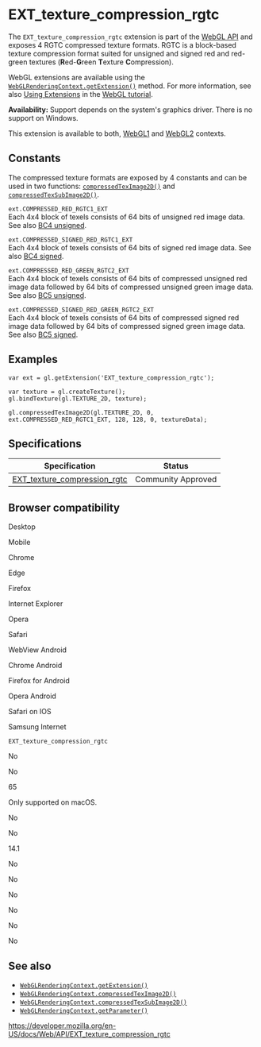 # EXT_texture_compression_rgtc

The `EXT_texture_compression_rgtc` extension is part of the [WebGL API](webgl_api) and exposes 4 RGTC compressed texture formats. RGTC is a block-based texture compression format suited for unsigned and signed red and red-green textures (**R**ed-**G**reen **T**exture **C**ompression).

WebGL extensions are available using the [`WebGLRenderingContext.getExtension()`](webglrenderingcontext/getextension) method. For more information, see also [Using Extensions](webgl_api/using_extensions) in the [WebGL tutorial](webgl_api/tutorial).

**Availability:** Support depends on the system's graphics driver. There is no support on Windows.

This extension is available to both, [WebGL1](webglrenderingcontext) and [WebGL2](webgl2renderingcontext) contexts.

## Constants

The compressed texture formats are exposed by 4 constants and can be used in two functions: [`compressedTexImage2D()`](webglrenderingcontext/compressedteximage2d) and [`compressedTexSubImage2D()`](webglrenderingcontext/compressedtexsubimage2d).

`ext.COMPRESSED_RED_RGTC1_EXT`  
Each 4x4 block of texels consists of 64 bits of unsigned red image data. See also [BC4 unsigned](https://docs.microsoft.com/en-us/windows/desktop/direct3d10/d3d10-graphics-programming-guide-resources-block-compression#bc4).

`ext.COMPRESSED_SIGNED_RED_RGTC1_EXT`  
Each 4x4 block of texels consists of 64 bits of signed red image data. See also [BC4 signed](https://docs.microsoft.com/en-us/windows/desktop/direct3d10/d3d10-graphics-programming-guide-resources-block-compression#bc4).

`ext.COMPRESSED_RED_GREEN_RGTC2_EXT`  
Each 4x4 block of texels consists of 64 bits of compressed unsigned red image data followed by 64 bits of compressed unsigned green image data. See also [BC5 unsigned](https://docs.microsoft.com/en-us/windows/desktop/direct3d10/d3d10-graphics-programming-guide-resources-block-compression#bc5).

`ext.COMPRESSED_SIGNED_RED_GREEN_RGTC2_EXT`  
Each 4x4 block of texels consists of 64 bits of compressed signed red image data followed by 64 bits of compressed signed green image data. See also [BC5 signed](https://docs.microsoft.com/en-us/windows/desktop/direct3d10/d3d10-graphics-programming-guide-resources-block-compression#bc5).

## Examples

    var ext = gl.getExtension('EXT_texture_compression_rgtc');

    var texture = gl.createTexture();
    gl.bindTexture(gl.TEXTURE_2D, texture);

    gl.compressedTexImage2D(gl.TEXTURE_2D, 0, ext.COMPRESSED_RED_RGTC1_EXT, 128, 128, 0, textureData);

## Specifications

<table><thead><tr class="header"><th>Specification</th><th>Status</th></tr></thead><tbody><tr class="odd"><td><a href="https://www.khronos.org/registry/webgl/extensions/EXT_texture_compression_rgtc/">EXT_texture_compression_rgtc</a></td><td>Community Approved</td></tr></tbody></table>

## Browser compatibility

Desktop

Mobile

Chrome

Edge

Firefox

Internet Explorer

Opera

Safari

WebView Android

Chrome Android

Firefox for Android

Opera Android

Safari on IOS

Samsung Internet

`EXT_texture_compression_rgtc`

No

No

65

Only supported on macOS.

No

No

14.1

No

No

No

No

No

No

## See also

- [`WebGLRenderingContext.getExtension()`](webglrenderingcontext/getextension)
- [`WebGLRenderingContext.compressedTexImage2D()`](webglrenderingcontext/compressedteximage2d)
- [`WebGLRenderingContext.compressedTexSubImage2D()`](webglrenderingcontext/compressedtexsubimage2d)
- [`WebGLRenderingContext.getParameter()`](webglrenderingcontext/getparameter)

<a href="https://developer.mozilla.org/en-US/docs/Web/API/EXT_texture_compression_rgtc" class="_attribution-link">https://developer.mozilla.org/en-US/docs/Web/API/EXT_texture_compression_rgtc</a>
